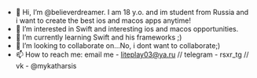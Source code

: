 - 👋 Hi, I’m @believerdreamer. I am 18 y.o. and im student from Russia and i want to create the best ios and macos apps anytime!
- 👀 I’m interested in Swift and interesting ios and macos opportunities.
- 🌱 I’m currently learning Swift and his frameworks ;)
- 💞️ I’m looking to collaborate on...No, i dont want to collaborate;)
- 📫 How to reach me: email me - liteplay03@ya.ru // telegram - rsxr_tg // vk - @mykatharsis 

<!---
believerdreamer/believerdreamer is a ✨ special ✨ repository because its `README.md` (this file) appears on your GitHub profile.
You can click the Preview link to take a look at your changes.
--->
